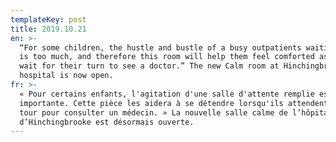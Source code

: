 ```yaml
---
templateKey: post
title: 2019.10.21
en: >-
  “For some children, the hustle and bustle of a busy outpatients waiting area
  is too much, and therefore this room will help them feel comforted as they
  wait for their turn to see a doctor.” The new Calm room at Hinchingbrooke
  hospital is now open.
fr: >-
  « Pour certains enfants, l'agitation d'une salle d'attente remplie est trop
  importante. Cette pièce les aidera à se détendre lorsqu'ils attendent leur
  tour pour consulter un médecin. » La nouvelle salle calme de l’hôpital
  d’Hinchingbrooke est désormais ouverte.
---
```


